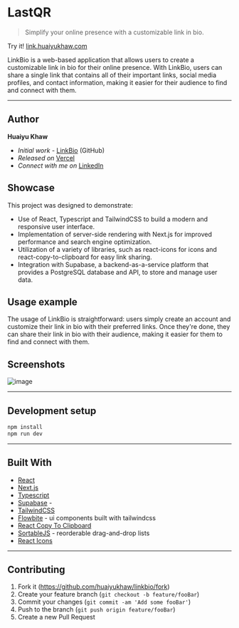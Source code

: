 # LastQR

> Simplify your online presence with a customizable link in bio.

Try it! [link.huaiyukhaw.com](https://link.huaiyukhaw.com)

LinkBio is a web-based application that allows users to create a customizable link in bio for their online presence. With LinkBio, users can share a single link that contains all of their important links, social media profiles, and contact information, making it easier for their audience to find and connect with them.

---

## Author

**Huaiyu Khaw** 
- *Initial work* - [LinkBio](https://github.com/huaiyukhaw/linkbio) (GitHub)
- *Released on* [Vercel](https://vercel.com)
- *Connect with me on* [LinkedIn](https://www.linkedin.com/in/huaiyukhaw)

## Showcase

This project was designed to demonstrate:

- Use of React, Typescript and TailwindCSS to build a modern and responsive user interface.
- Implementation of server-side rendering with Next.js for improved performance and search engine optimization.
- Utilization of a variety of libraries, such as react-icons for icons and react-copy-to-clipboard for easy link sharing.
- Integration with Supabase, a backend-as-a-service platform that provides a PostgreSQL database and API, to store and manage user data.

## Usage example

The usage of LinkBio is straightforward: users simply create an account and customize their link in bio with their preferred links. Once they're done, they can share their link in bio with their audience, making it easier for them to find and connect with them.

## Screenshots

![image](https://user-images.githubusercontent.com/31930091/226115252-bd225c02-8b13-4152-83ba-5522f459b768.png)

---

## Development setup

```sh
npm install
npm run dev
```

---

## Built With

- [React](https://reactjs.org)
- [Next.js](https://nextjs.org)
- [Typescript](https://www.typescriptlang.org)
- [Supabase](https://supabase.com) - 
- [TailwindCSS](https://tailwindcss.com)
- [Flowbite](https://flowbite.com) - ui components built with tailwindcss
- [React Copy To Clipboard](https://github.com/nkbt/react-copy-to-clipboard)
- [SortableJS](https://github.com/SortableJS/Sortable) - reorderable drag-and-drop lists
- [React Icons](https://react-icons.github.io/react-icons)

---

## Contributing

1. Fork it (<https://github.com/huaiyukhaw/linkbio/fork>)
2. Create your feature branch (`git checkout -b feature/fooBar`)
3. Commit your changes (`git commit -am 'Add some fooBar'`)
4. Push to the branch (`git push origin feature/fooBar`)
5. Create a new Pull Request
